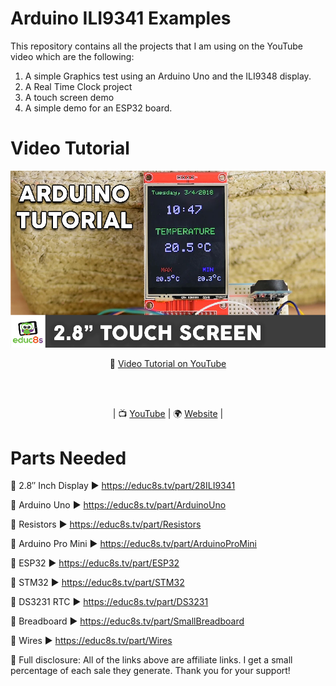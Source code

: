 # Arduino ILI9341 Examples

This repository contains all the projects that I am using on the YouTube video which are the following:

1. A simple Graphics test using an Arduino Uno and the ILI9348 display.
2. A Real Time Clock project
3. A touch screen demo
4. A simple demo for an ESP32 board.

# Video Tutorial

<p align="center">
  <img src="preview.jpg" alt="ILI9341 DISPLAY TUTORIAL WITH ARDUINO" width="960">
</p>

<p align="center">
🎥 <a href="https://www.youtube.com/watch?v=beyDkTBhpgs">Video Tutorial on YouTube</a>
</p>

<br>
<br>
<p align="center">
| 📺 <a href="https://www.youtube.com/educ8s">YouTube</a>
| 🌍 <a href="http://www.educ8s.tv">Website</a> | <br>
</p>

# Parts Needed

🛒 2.8″ Inch Display ▶ https://educ8s.tv/part/28ILI9341

🛒 Arduino Uno ▶ https://educ8s.tv/part/ArduinoUno

🛒 Resistors ▶ https://educ8s.tv/part/Resistors

🛒 Arduino Pro Mini ▶ https://educ8s.tv/part/ArduinoProMini

🛒 ESP32 ▶ https://educ8s.tv/part/ESP32

🛒 STM32 ▶ https://educ8s.tv/part/STM32

🛒 DS3231 RTC ▶ https://educ8s.tv/part/DS3231

🛒 Breadboard ▶ https://educ8s.tv/part/SmallBreadboard

🛒 Wires ▶ https://educ8s.tv/part/Wires

💖 Full disclosure: All of the links above are affiliate links. I get a small percentage of each sale they generate. Thank you for your support!

